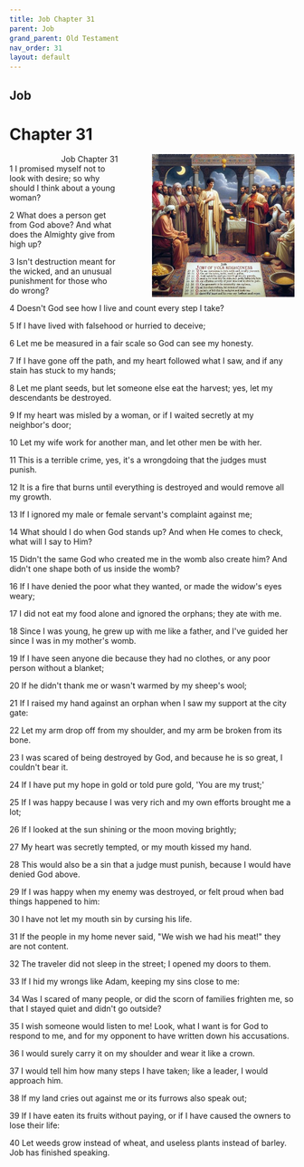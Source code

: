 ```yaml
---
title: Job Chapter 31
parent: Job
grand_parent: Old Testament
nav_order: 31
layout: default
---
```


## Job

# Chapter 31

<div style="clear: both; text-align: right;">
    <img src="/assets/Image/Job/500/31.jpg" alt="Job Chapter 31" class="chapter-image" style="max-width: 50%; height: auto; float: right; margin: 0 0 10px 10px; padding-left: 10%;">
    <figcaption style="font-size: 14px;">Job Chapter 31</figcaption>
</div>
1 I promised myself not to look with desire; so why should I think about a young woman?

2 What does a person get from God above? And what does the Almighty give from high up?

3 Isn't destruction meant for the wicked, and an unusual punishment for those who do wrong?

4 Doesn't God see how I live and count every step I take?

5 If I have lived with falsehood or hurried to deceive;

6 Let me be measured in a fair scale so God can see my honesty.

7 If I have gone off the path, and my heart followed what I saw, and if any stain has stuck to my hands;

8 Let me plant seeds, but let someone else eat the harvest; yes, let my descendants be destroyed.

9 If my heart was misled by a woman, or if I waited secretly at my neighbor's door;

10 Let my wife work for another man, and let other men be with her.

11 This is a terrible crime, yes, it's a wrongdoing that the judges must punish.

12 It is a fire that burns until everything is destroyed and would remove all my growth.

13 If I ignored my male or female servant's complaint against me;

14 What should I do when God stands up? And when He comes to check, what will I say to Him?

15 Didn't the same God who created me in the womb also create him? And didn't one shape both of us inside the womb?

16 If I have denied the poor what they wanted, or made the widow's eyes weary;

17 I did not eat my food alone and ignored the orphans; they ate with me.

18 Since I was young, he grew up with me like a father, and I've guided her since I was in my mother's womb.

19 If I have seen anyone die because they had no clothes, or any poor person without a blanket;

20 If he didn't thank me or wasn't warmed by my sheep's wool;

21 If I raised my hand against an orphan when I saw my support at the city gate:

22 Let my arm drop off from my shoulder, and my arm be broken from its bone.

23 I was scared of being destroyed by God, and because he is so great, I couldn't bear it.

24 If I have put my hope in gold or told pure gold, 'You are my trust;'

25 If I was happy because I was very rich and my own efforts brought me a lot;

26 If I looked at the sun shining or the moon moving brightly;

27 My heart was secretly tempted, or my mouth kissed my hand.

28 This would also be a sin that a judge must punish, because I would have denied God above.

29 If I was happy when my enemy was destroyed, or felt proud when bad things happened to him:

30 I have not let my mouth sin by cursing his life.

31 If the people in my home never said, "We wish we had his meat!" they are not content.

32 The traveler did not sleep in the street; I opened my doors to them.

33 If I hid my wrongs like Adam, keeping my sins close to me:

34 Was I scared of many people, or did the scorn of families frighten me, so that I stayed quiet and didn't go outside?

35 I wish someone would listen to me! Look, what I want is for God to respond to me, and for my opponent to have written down his accusations.

36 I would surely carry it on my shoulder and wear it like a crown.

37 I would tell him how many steps I have taken; like a leader, I would approach him.

38 If my land cries out against me or its furrows also speak out;

39 If I have eaten its fruits without paying, or if I have caused the owners to lose their life:

40 Let weeds grow instead of wheat, and useless plants instead of barley. Job has finished speaking.


